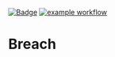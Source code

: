 [![Badge](https://img.shields.io/badge/version-v2.2%E2%80%90papa-blue.svg)](https://github.com/hitesh-temp-account/Breach/blob/main/gradle.properties#L27)
[![example workflow](https://github.com/hitesh-temp-account/Breach/actions/workflows/main.yml/badge.svg)](https://github.com/hitesh-temp-account/Breach/actions/workflows/main.yml)

# Breach
